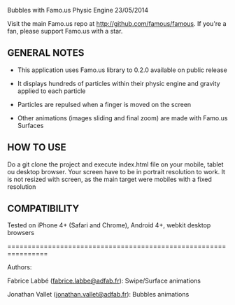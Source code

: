 Bubbles with Famo.us Physic Engine 23/05/2014

Visit the main Famo.us repo at http://github.com/famous/famous. If you're a fan, please support Famo.us with a star.

GENERAL NOTES
-------------

- This application uses Famo.us library to 0.2.0 available on public release

- It displays hundreds of particles within their physic engine and gravity applied to each particle

- Particles are repulsed when a finger is moved on the screen

- Other animations (images sliding and final zoom) are made with Famo.us Surfaces

HOW TO USE
----------

Do a git clone the project and execute index.html file on your mobile, tablet ou desktop browser.
Your screen have to be in portrait resolution to work. It is not resized with screen, as the main target were mobiles with a fixed resolution

COMPATIBILITY
-------------

Tested on iPhone 4+ (Safari and Chrome), Android 4+, webkit desktop browsers

================================================================

Authors:

Fabrice Labbé (fabrice.labbe@adfab.fr): Swipe/Surface animations

Jonathan Vallet (jonathan.vallet@adfab.fr): Bubbles animations
